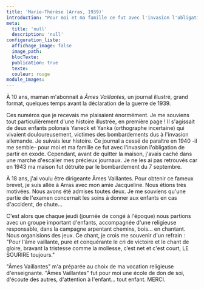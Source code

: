 ```yaml
---
title: 'Marie-Thérèse (Arras, 1939)'
introduction: "Pour moi et ma famille ce fut avec l'invasion l'obligation de partir en exode. Cependant, avant de quitter la maison, j'avais caché dans une marche d'escalier mes précieux journaux."
meta:
  title: 'null'
  description: 'null'
configuration_liste:
  affichage_image: false
  image_path:
  blocTexte:
  publication: true
  texte:
  couleur: rouge
module_images:
---
```



&Agrave; 10 ans, maman m'abonnait &agrave; *&Acirc;mes Vaillantes,* un journal illustr&eacute;, grand format, quelques temps avant la d&eacute;claration de la guerre de 1939.

Ces num&eacute;ros que je recevais me plaisaient &eacute;norm&eacute;ment. Je me souviens tout particuli&egrave;rement d'une histoire illustr&eacute;e, en premi&egrave;re page ! Il s'agissait de deux enfants polonais Yaneck et Yanka (orthographe incertaine) qui vivaient douloureusement, victimes des bombardements dus &agrave; l'invasion allemande. Je suivais leur histoire. Ce journal a cess&eacute; de para&icirc;tre en 1940 -il me semble- pour moi et ma famille ce fut avec l'invasion l'obligation de partir en exode. Cependant, avant de quitter la maison, j'avais cach&eacute; dans une marche d'escalier mes pr&eacute;cieux journaux. Je ne les ai pas retrouv&eacute;s car en 1943 ma maison fut d&eacute;truite par le bombardement du 7 septembre.

&Agrave; 18 ans, j'ai voulu &ecirc;tre dirigeante &Acirc;mes Vaillantes. Pour obtenir ce fameux brevet, je suis all&eacute;e &agrave; Arras avec mon amie Jacqueline. Nous &eacute;tions tr&egrave;s motiv&eacute;es. Nous avons &eacute;t&eacute; admises toutes deux. Je me souviens qu'une partie de l'examen concernait les soins &agrave; donner aux enfants en cas d'accident, de chute...

C'est alors que chaque jeudi (journ&eacute;e de cong&eacute; &agrave; l'&eacute;poque) nous partions avec un groupe important d'enfants, accompagn&eacute;e d'une religieuse responsable, dans la campagne arpentant chemins, bois... en chantant. Nous organisions des jeux. Ce chant, je crois me souvenir d'un refrain : "Pour l'&acirc;me vaillante, pure et conqu&eacute;rante le cri de victoire et le chant de gloire, bravant la tristesse comme la mollesse, c’est net et c'est court, LE SOURIRE toujours."

"&Acirc;mes Vaillantes" m'a pr&eacute;par&eacute;e au choix de ma vocation religieuse d'enseignante. "&Acirc;mes Vaillantes" fut pour moi une &eacute;cole de don de soi, d'&eacute;coute des autres, d'attention &agrave; l'enfant... tout enfant. MERCI.
